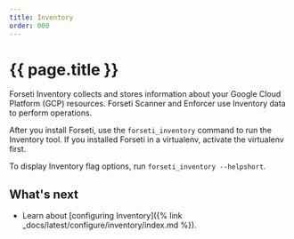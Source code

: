 ```yaml
---
title: Inventory
order: 000
---
```

# {{ page.title }}

Forseti Inventory collects and stores information about your Google Cloud Platform (GCP)
resources. Forseti Scanner and Enforcer use Inventory data to perform operations.

After you install Forseti, use the `forseti_inventory` command to run the Inventory tool. If
you installed Forseti in a virtualenv, activate the virtualenv first.

To display Inventory flag options, run `forseti_inventory --helpshort`.

## What's next
- Learn about [configuring Inventory]({% link _docs/latest/configure/inventory/index.md %}).
